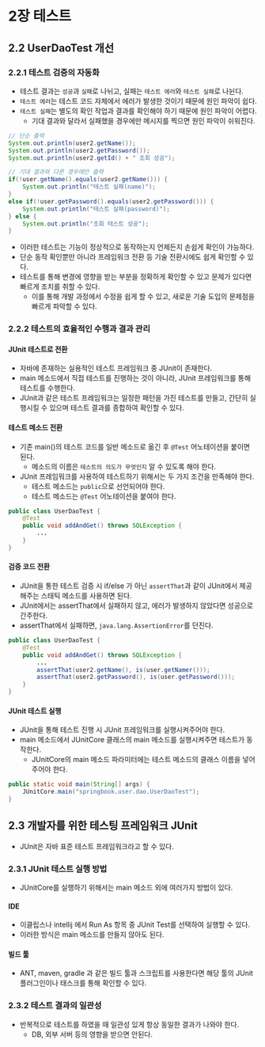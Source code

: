 # 2장 테스트

## 2.2 UserDaoTest 개선

### 2.2.1 테스트 검증의 자동화

- 테스트 결과는 `성공`과 `실패`로 나뉘고, 실패는 `테스트 에러`와 `테스트 실패`로 나뉜다.
- `테스트 에러`는 테스트 코드 자체에서 에러가 발생한 것이기 때문에 원인 파악이 쉽다.
- `테스트 실패`는 별도의 확인 작업과 결과를 확인해야 하기 때문에 원인 파악이 어렵다.
  - 기대 결과와 달라서 실패했을 경우에만 메시지를 찍으면 원인 파악이 쉬워진다.

```java
// 단순 출력
System.out.println(user2.getName());
System.out.println(user2.getPassword());
System.out.println(user2.getId() + " 조회 성공");

// 기대 결과와 다른 경우에만 출력
if(!user.getName().equals(user2.getName())) {
    System.out.println("테스트 실패(name)");
}
else if(!user.getPassword().equals(user2.getPassword())) {
    System.out.println("테스트 실패(password)");
} else {
    System.out.println("조회 테스트 성공");
}
```

- 이러한 테스트는 기능이 정상적으로 동작하는지 언제든지 손쉽게 확인이 가능하다.
- 단순 동작 확인뿐만 아니라 프레임워크 전환 등 기술 전환시에도 쉽게 확인할 수 있다.
- 테스트를 통해 변경에 영향을 받는 부분을 정확하게 확인할 수 있고 문제가 있다면 빠르게 조치를 취할 수 있다.
  - 이를 통해 개발 과정에서 수정을 쉽게 할 수 있고, 새로운 기술 도입의 문제점을 빠르게 파악할 수 있다.

### 2.2.2 테스트의 효율적인 수행과 결과 관리

#### JUnit 테스트로 전환

- 자바에 존재하는 실용적인 테스트 프레임워크 중 JUnit이 존재한다.
- main 메소드에서 직접 테스트를 진행하는 것이 아니라, JUnit 프레임워크를 통해 테스트를 수행한다.
- JUnit과 같은 테스트 프레임워크는 일정한 패턴을 가진 테스트를 만들고, 간단히 실행시킬 수 있으며 테스트 결과를 종합하여 확인할 수 있다.

#### 테스트 메소드 전환

- 기존 main()의 테스트 코드를 일반 메소드로 옮긴 후 `@Test` 어노테이션을 붙이면 된다.
  - 메소드의 이름은 `테스트의 의도가 무엇인지` 알 수 있도록 해야 한다.
- JUnit 프레임워크를 사용하여 테스트하기 위해서는 두 가지 조건을 만족해야 한다.
  - 테스트 메소드는 `public`으로 선언되어야 한다.
  - 테스트 메소드는 `@Test` 어노테이션을 붙여야 한다.

```java
public class UserDaoTest {
    @Test
    public void addAndGet() throws SQLException {
        ...
    }
}
```

#### 검증 코드 전환

- JUnit을 통한 테스트 검증 시 if/else 가 아닌 `assertThat`과 같이 JUnit에서 제공해주는 스태틱 메소드를 사용하면 된다.
- JUnit에서는 assertThat에서 실패하지 않고, 에러가 발생하지 않았다면 성공으로 간주한다.
- assertThat에서 실패하면, `java.lang.AssertionError`를 던진다.

```java
public class UserDaoTest {
    @Test
    public void addAndGet() throws SQLException {
        ...
        assertThat(user2.getName(), is(user.getNamer()));
        assertThat(user2.getPassword(), is(user.getPassword()));
    }
}
```

#### JUnit 테스트 실행

- JUnit을 통해 테스트 진행 시 JUnit 프레임워크를 실행시켜주어야 한다.
- main 메소드에서 JUnitCore 클래스의 main 메소드를 실행시켜주면 테스트가 동작한다.
  - JUnitCore의 main 메소드 파라미터에는 테스트 메소드의 클래스 이름을 넣어주어야 한다.

```java
public static void main(String[] args) {
    JUnitCore.main("springbook.user.dao.UserDaoTest");
}
```

## 2.3 개발자를 위한 테스팅 프레임워크 JUnit

- JUnit은 자바 표준 테스트 프레임워크라고 할 수 있다.

### 2.3.1 JUnit 테스트 실행 방법

- JUnitCore를 실행하기 위해서는 main 메소드 외에 여러가지 방법이 있다.

#### IDE

- 이클립스나 intellij 에서 Run As 항목 중 JUnit Test를 선택하여 실행할 수 있다.
- 이러한 방식은 main 메소드를 만들지 않아도 된다.

#### 빌드 툴

- ANT, maven, gradle 과 같은 빌드 툴과 스크립트를 사용한다면 해당 툴의 JUnit 플러그인이나 태스크를 통해 확인할 수 있다.

### 2.3.2 테스트 결과의 일관성

- 반복적으로 테스트를 하였을 때 일관성 있게 항상 동일한 결과가 나와야 한다.
  - DB, 외부 서버 등의 영향을 받으면 안된다.

